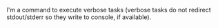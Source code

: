 I'm a command to execute verbose tasks (verbose tasks do not redirect stdout/stderr so they write to console, if available).